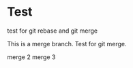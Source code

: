 # Test
test for git rebase and git merge

This is a merge branch. Test for git merge.

merge 2
merge 3
